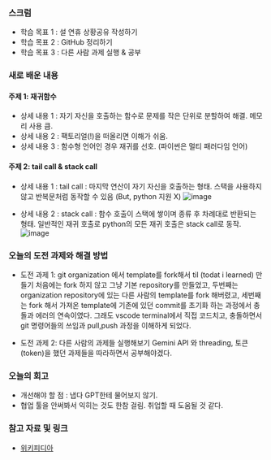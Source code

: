 ### 스크럼
- 학습 목표 1 : 설 연휴 상황공유 작성하기
- 학습 목표 2 : GitHub 정리하기 
- 학습 목표 3 : 다른 사람 과제 실행 & 공부

### 새로 배운 내용
#### 주제 1: 재귀함수
- 상세 내용 1 : 자기 자신을 호출하는 함수로 문제를 작은 단위로 분할하여 해결. 메모리 사용 큼.
- 상세 내용 2 : 팩토리얼(!)을 떠올리면 이해가 쉬움.
- 상세 내용 3 : 함수형 언어인 경우 재귀를 선호. (파이썬은 멀티 패러다임 언어)

#### 주제 2: tail call & stack call
- 상세 내용 1 : tail call : 마지막 연산이 자기 자신을 호출하는 형태.
  스택을 사용하지 않고 반복문처럼 동작할 수 있음 (But, python 지원 X)
  ![image](https://github.com/user-attachments/assets/9729a3db-80ea-45d4-a114-e4b3dfd6e2c9)

- 상세 내용 2 : stack call : 함수 호출이 스택에 쌓이며 종류 후 차례대로 반환되는 형태.
  일반적인 재귀 호출로 python의 모든 재귀 호출은 stack call로 동작.
![image](https://github.com/user-attachments/assets/3a38357d-9071-4a34-96eb-89d8e81258b2)

### 오늘의 도전 과제와 해결 방법
- 도전 과제 1: git organization 에서 template를 fork해서 til (todat i learned) 만들기
  처음에는 fork 하지 않고 그냥 기본 repository를 만들었고,
  두번째는 organization repository에 있는 다른 사람의 template를 fork 해버렸고,
  세번째는 fork 해서 가져온 template에 기존에 있던 commit를 초기화 하는 과정에서 충돌과 에러의 연속이였다.
  그래도 vscode terminal에서 직접 코드치고, 충돌하면서 git 명령어들의 쓰임과 pull,push 과정을 이해하게 되었다.
  
- 도전 과제 2: 다른 사람의 과제들 실행해보기
  Gemini API 와 threading, 토큰(token)을 했던 과제들을 따라하면서 공부해야겠다.

### 오늘의 회고
- 개선해야 할 점 : 냅다 GPT한테 물어보지 않기.
- 협업 툴을 안써봐서 익히는 것도 한참 걸림. 취업할 때 도움될 것 같다.

### 참고 자료 및 링크
- [위키피디아](https://en.wikipedia.org/wiki/Tail_call)
